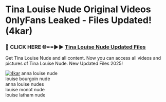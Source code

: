 # Tina Louise Nude Original Videos 0nlyFans Leaked - Files Updated! (4kar)

<h3>🔴 CLICK HERE 🌐==►► <a href="https://tinyurl.com/yc6ubb5a" rel="nofollow">Tina Louise Nude Updated Files</a></h3>

Get Tina Louise Nude and all content. Now you can access all videos and pictures of Tina Louise Nude. New Updated Files 2025!

[![4kar](https://i.imgur.com/7eu0CRL.gif)](https://tinyurl.com/yc6ubb5a)
anna louise nude<br>
louise bourgoin nude<br>
anna louise nudes<br>
louise monot nude<br>
louise latham nude